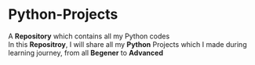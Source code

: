 # Python-Projects
A <b>Repository</b> which contains all my Python codes<br>
In this <b>Repositroy</b>, I will share all my <b>Python</b> Projects which I made during learning journey, from all <b>Begener</b> to <b>Advanced</b>
